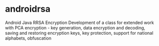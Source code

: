 # androidrsa
Android Java RRSA Encryption
Development of a class for extended work with PCA encryption - key generation, data encryption and decoding, saving and restoring encryption keys, key protection, support for national alphabets, obfuscation
